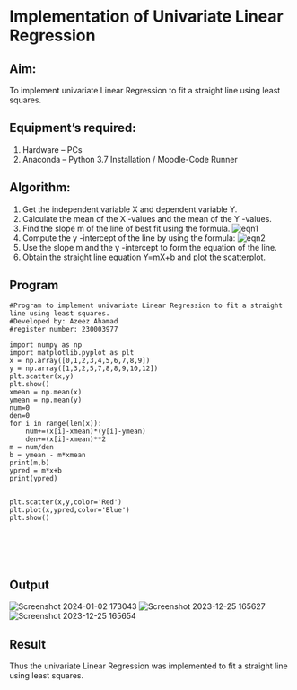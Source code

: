 # Implementation of Univariate Linear Regression
## Aim:
To implement univariate Linear Regression to fit a straight line using least squares.
## Equipment’s required:
1.	Hardware – PCs
2.	Anaconda – Python 3.7 Installation / Moodle-Code Runner
## Algorithm:
1.	Get the independent variable X and dependent variable Y.
2.	Calculate the mean of the X -values and the mean of the Y -values.
3.	Find the slope m of the line of best fit using the formula.
 ![eqn1](./eq1.jpg)
4.	Compute the y -intercept of the line by using the formula:
![eqn2](./eq2.jpg)  
5.	Use the slope m and the y -intercept to form the equation of the line.
6.	Obtain the straight line equation Y=mX+b and plot the scatterplot.
## Program
```
#Program to implement univariate Linear Regression to fit a straight line using least squares.
#Developed by: Azeez Ahamad
#register number: 230003977

import numpy as np 
import matplotlib.pyplot as plt
x = np.array([0,1,2,3,4,5,6,7,8,9])
y = np.array([1,3,2,5,7,8,8,9,10,12])
plt.scatter(x,y)
plt.show()
xmean = np.mean(x)
ymean = np.mean(y)
num=0
den=0
for i in range(len(x)):
    num+=(x[i]-xmean)*(y[i]-ymean)
    den+=(x[i]-xmean)**2
m = num/den
b = ymean - m*xmean
print(m,b)
ypred = m*x+b
print(ypred)


plt.scatter(x,y,color='Red')
plt.plot(x,ypred,color='Blue')
plt.show()






```
## Output
![Screenshot 2024-01-02 173043](https://github.com/Yashvanth21/Univariate-Linear-Regression/assets/144979957/db9fa7db-6fd7-4f2f-9195-fae8a2a4f460)
![Screenshot 2023-12-25 165627](https://github.com/Yashvanth21/Univariate-Linear-Regression/assets/144979957/1ac10a32-5ccf-40a0-956a-c2ab95a7c108)
![Screenshot 2023-12-25 165654](https://github.com/Yashvanth21/Univariate-Linear-Regression/assets/144979957/63b8950c-7c73-44e8-8565-30999f0bb3e6)


## Result
Thus the univariate Linear Regression was implemented to fit a straight line using least squares.
